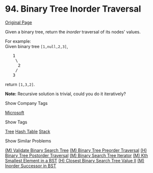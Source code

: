 # 94. Binary Tree Inorder Traversal

[Original Page](https://leetcode.com/problems/binary-tree-inorder-traversal/)

Given a binary tree, return the _inorder_ traversal of its nodes' values.

For example:  
Given binary tree `[1,null,2,3]`,  

<pre>   1
    \
     2
    /
   3
</pre>

return `[1,3,2]`.

**Note:** Recursive solution is trivial, could you do it iteratively?

<div>

<div id="company_tags" class="btn btn-xs btn-warning">Show Company Tags</div>

<span class="hidebutton">[Microsoft](/company/microsoft/)</span></div>

<div>

<div id="tags" class="btn btn-xs btn-warning">Show Tags</div>

<span class="hidebutton">[Tree](/tag/tree/) [Hash Table](/tag/hash-table/) [Stack](/tag/stack/)</span></div>

<div>

<div id="similar" class="btn btn-xs btn-warning">Show Similar Problems</div>

<span class="hidebutton">[(M) Validate Binary Search Tree](/problems/validate-binary-search-tree/) [(M) Binary Tree Preorder Traversal](/problems/binary-tree-preorder-traversal/) [(H) Binary Tree Postorder Traversal](/problems/binary-tree-postorder-traversal/) [(M) Binary Search Tree Iterator](/problems/binary-search-tree-iterator/) [(M) Kth Smallest Element in a BST](/problems/kth-smallest-element-in-a-bst/) [(H) Closest Binary Search Tree Value II](/problems/closest-binary-search-tree-value-ii/) [(M) Inorder Successor in BST](/problems/inorder-successor-in-bst/)</span></div>
